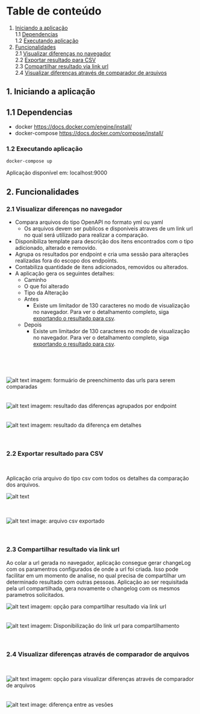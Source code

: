 # Table de conteúdo
1. [Iniciando a aplicação](#anc_1) </br>
    1.1 [Dependencias](#anc_1_1)</br>
    1.2 [Executando aplicação](#anc_1_2)</br>
2. [Funcionalidades](#anc_2)</br>
    2.1 [Visualizar diferenças no navegador](#anc_2_1)</br>
    2.2 [Exportar resultado para CSV](#anc_2_2)</br>
    2.3 [Compartilhar resultado via link url](#anc_2_3)</br>
    2.4 [Visualizar diferenças através de comparador de arquivos](#anc_2_4)</br>


## 1. Iniciando a aplicação <a name="anc_1"></a>
## 1.1 Dependencias <a name="anc_1_1"></a>
   -  docker  https://docs.docker.com/engine/install/
   -  docker-compose  https://docs.docker.com/compose/install/

### 1.2 Executando aplicação <a name="anc_1_2"></a>
```bash
docker-compose up
```
Aplicação disponível em: localhost:9000
</br>

## 2. Funcionalidades  <a name="anc_2"></a>
### 2.1 Visualizar diferenças no navegador <a name="anc_2_1"></a>
- Compara arquivos do tipo OpenAPI no formato yml ou yaml
    - Os arquivos devem ser publicos e disponiveis atraves de um link url no qual será utilizado para realizar a comparação.
- Disponibiliza template para descrição dos itens encontrados com o tipo adicionado, alterado e removido.
- Agrupa os resultados por endpoint e cria uma sessão para alterações realizadas fora do escopo dos endpoints.
- Contabiliza quantidade de itens adicionados, removidos ou alterados.
- A aplicação gera os seguintes detalhes:
    - Caminho
    - O que foi alterado
    - Tipo da Alteração
    - Antes
        - Existe um limitador de 130 caracteres no modo de visualização no navegador. Para ver o detalhamento completo, siga [exportando o resultado para csv](#anc_2_2).
    - Depois
        - Existe um limitador de 130 caracteres no modo de visualização no navegador. Para ver o detalhamento completo, siga [exportando o resultado para csv](#anc_2_2).
</br>
</br>
</br>

![alt text](<documents/Screenshot 2024-10-10 at 11.04.31.png>)
imagem: formuário de preenchimento das urls para serem comparadas
</br>
</br>
</br>
![alt text](<documents/Screenshot 2024-10-10 at 11.04.08.png>)
imagem: resultado das diferenças agrupados por endpoint
</br>
</br>
</br>
![alt text](<documents/Screenshot 2024-10-10 at 12.22.56.png>)
imagem: resultado da diferença em detalhes
</br>
</br>
</br>
### 2.2 Exportar resultado para CSV <a name="anc_2_2"></a>
</br>

Aplicação cria arquivo do tipo csv com todos os detalhes da comparação dos arquivos.
</br>

![alt text](<documents/Screenshot 2024-10-10 at 11.05.43.png>)
</br>
</br>
</br>

![alt text](<documents/Screenshot 2024-10-10 at 11.07.04.png> )
image: arquivo csv exportado
</br>
</br>
</br>
### 2.3 Compartilhar resultado via link url <a name="anc_2_3"></a>
Ao colar a url gerada no navegador, aplicação consegue gerar changeLog com os paramentros
configurados de onde a url foi criada.
Isso pode facilitar em um momento de analise, no qual precisa de compartilhar um determinado resultado com outras pessoas.
Aplicação ao ser requisitada pela url compartilhada, gera novamente o changelog com os mesmos parametros solicitados.
</br>


![alt text](<documents/Screenshot 2024-10-10 at 11.05.51.png>)
imagem: opção para compartilhar resultado via link url
</br>
</br>
</br>
![alt text](<documents/Screenshot 2024-10-10 at 11.06.12.png>)
imagem: Disponibilização do link url para compartilhamento
</br>
</br>
</br>
### 2.4 Visualizar diferenças através de comparador de arquivos <a name="anc_2_4"></a>
</br>

![alt text](<documents/Screenshot 2024-10-10 at 11.05.59.png>)
imagem: opção para visualizar diferenças através de comparador de arquivos
</br>
</br>
</br>
![alt text](<documents/Screenshot 2024-10-10 at 11.06.05.png>)
image: diferença entre as vesões
